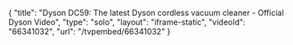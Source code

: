 {
    "title": "Dyson DC59: The latest Dyson cordless vacuum cleaner - Official Dyson Video",
    "type": "solo",
    "layout": "iframe-static",
    "videoId": "66341032",
    "url": "\/tvpembed\/66341032"
}